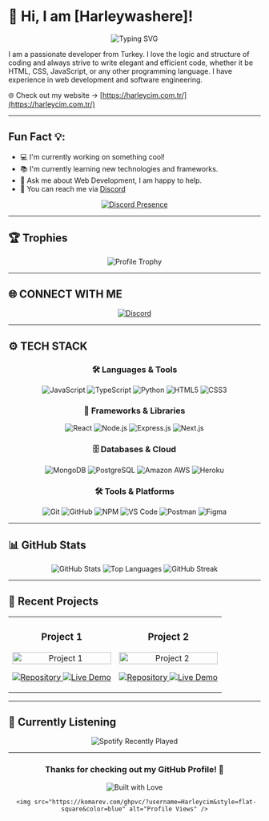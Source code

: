 # 👋 Hi, I am [Harleywashere]!

<div align="center">
  <img src="https://readme-typing-svg.herokuapp.com?font=Fira+Code&pause=1000&color=00FF00&center=true&vCenter=true&width=435&lines=Welcome+to+my+GitHub+Profile!;I'm+a+passionate+developer;Always+learning+new+things" alt="Typing SVG" />
</div>

I am a passionate developer from Turkey. I love the logic and structure of coding and always strive to write elegant and efficient code, whether it be HTML, CSS, JavaScript, or any other programming language. I have experience in web development and software engineering.

🌐 Check out my website -> [https://harleycim.com.tr/](https://harleycim.com.tr/)

---

## Fun Fact 💡:
- 💻 I'm currently working on something cool!
- 📚 I'm currently learning new technologies and frameworks.
- 💬 Ask me about Web Development, I am happy to help.
- 🔗 You can reach me via [Discord](https://discord.com/users/1077984465797783572)

<div align="center">
  <a href="https://discord.com/users/1077984465797783572">
    <img src="https://lanyard.cnrad.dev/api/1077984465797783572" alt="Discord Presence" />
  </a>
</div>

---

## 🏆 Trophies

<div align="center">
  <img src="https://github-profile-trophy.vercel.app/?username=Harleycim&theme=darkhub&no-frame=true&no-bg=false&margin-w=4" alt="Profile Trophy" />
</div>

---

## 🌐 CONNECT WITH ME

<div align="center">
  <a href="https://discord.com/users/1077984465797783572">
    <img src="https://img.shields.io/badge/DISCORD-7289DA?style=for-the-badge&logo=discord&logoColor=white" alt="Discord" />
  </a>
</div>

---

## ⚙️ TECH STACK

<div align="center">
  <h3>🛠️ Languages & Tools</h3>
  
  ![JavaScript](https://img.shields.io/badge/JavaScript-F7DF1E?style=for-the-badge&logo=javascript&logoColor=black)
  ![TypeScript](https://img.shields.io/badge/TypeScript-007ACC?style=for-the-badge&logo=typescript&logoColor=white)
  ![Python](https://img.shields.io/badge/Python-3776AB?style=for-the-badge&logo=python&logoColor=white)
  ![HTML5](https://img.shields.io/badge/HTML5-E34F26?style=for-the-badge&logo=html5&logoColor=white)
  ![CSS3](https://img.shields.io/badge/CSS3-1572B6?style=for-the-badge&logo=css3&logoColor=white)
  
  <h3>🚀 Frameworks & Libraries</h3>
  
  ![React](https://img.shields.io/badge/React-20232A?style=for-the-badge&logo=react&logoColor=61DAFB)
  ![Node.js](https://img.shields.io/badge/Node.js-43853D?style=for-the-badge&logo=node.js&logoColor=white)
  ![Express.js](https://img.shields.io/badge/Express.js-404D59?style=for-the-badge&logo=express&logoColor=white)
  ![Next.js](https://img.shields.io/badge/Next.js-000000?style=for-the-badge&logo=next.js&logoColor=white)
  
  <h3>🗄️ Databases & Cloud</h3>
  
  ![MongoDB](https://img.shields.io/badge/MongoDB-4EA94B?style=for-the-badge&logo=mongodb&logoColor=white)
  ![PostgreSQL](https://img.shields.io/badge/PostgreSQL-316192?style=for-the-badge&logo=postgresql&logoColor=white)
  ![Amazon AWS](https://img.shields.io/badge/Amazon_AWS-FF9900?style=for-the-badge&logo=amazonaws&logoColor=white)
  ![Heroku](https://img.shields.io/badge/Heroku-430098?style=for-the-badge&logo=heroku&logoColor=white)
  
  <h3>🛠️ Tools & Platforms</h3>
  
  ![Git](https://img.shields.io/badge/Git-F05032?style=for-the-badge&logo=git&logoColor=white)
  ![GitHub](https://img.shields.io/badge/GitHub-100000?style=for-the-badge&logo=github&logoColor=white)
  ![NPM](https://img.shields.io/badge/NPM-CB3837?style=for-the-badge&logo=npm&logoColor=white)
  ![VS Code](https://img.shields.io/badge/VS_Code-007ACC?style=for-the-badge&logo=visual-studio-code&logoColor=white)
  ![Postman](https://img.shields.io/badge/Postman-FF6C37?style=for-the-badge&logo=postman&logoColor=white)
  ![Figma](https://img.shields.io/badge/Figma-F24E1E?style=for-the-badge&logo=figma&logoColor=white)
</div>

---

## 📊 GitHub Stats

<div align="center">
  <img src="https://github-readme-stats.vercel.app/api?username=Harleycim&show_icons=true&theme=dark&hide_border=true" alt="GitHub Stats" />
  
  <img src="https://github-readme-stats.vercel.app/api/top-langs/?username=Harleycim&layout=compact&theme=dark&hide_border=true" alt="Top Languages" />
  
  <img src="https://github-readme-streak-stats.herokuapp.com/?user=Harleycim&theme=dark&hide_border=true" alt="GitHub Streak" />
</div>

---

## 🎯 Recent Projects

<div align="center">
  <table>
    <tr>
      <td width="50%">
        <h3 align="center">Project 1</h3>
        <div align="center">
          <a href="https://github.com/Harleycim/project1" target="_blank">
                         <img src="https://github-readme-stats.vercel.app/api/pin/?username=Harleycim&repo=project1&theme=dark&hide_border=true" width="100%" alt="Project 1"/>
          </a>
        </div>
        <p align="center">
          <a href="https://github.com/Harleycim/project1" target="_blank">
            <img src="https://img.shields.io/badge/Repo-000000?style=for-the-badge&logo=github&logoColor=white" alt="Repository" />
          </a>
          <a href="https://project1-demo.com" target="_blank">
            <img src="https://img.shields.io/badge/Live_Demo-00FF00?style=for-the-badge&logo=vercel&logoColor=white" alt="Live Demo" />
          </a>
        </p>
      </td>
      <td width="50%">
        <h3 align="center">Project 2</h3>
        <div align="center">
          <a href="https://github.com/Harleycim/project2" target="_blank">
            <img src="https://github-readme-stats.vercel.app/api/pin/?username=Harleycim&repo=project2&theme=dark&hide_border=true" width="100%" alt="Project 2"/>
          </a>
        </div>
        <p align="center">
          <a href="https://github.com/Harleycim/project2" target="_blank">
            <img src="https://img.shields.io/badge/Repo-000000?style=for-the-badge&logo=github&logoColor=white" alt="Repository" />
          </a>
          <a href="https://project2-demo.com" target="_blank">
            <img src="https://img.shields.io/badge/Live_Demo-00FF00?style=for-the-badge&logo=vercel&logoColor=white" alt="Live Demo" />
          </a>
        </p>
      </td>
    </tr>
  </table>
</div>

---

## 🎵 Currently Listening

<div align="center">
  <img src="https://spotify-recently-played-readme.vercel.app/api?'Harleye&count=1" alt="Spotify Recently Played" />
</div>

---

<div align="center">
  <h3>Thanks for checking out my GitHub Profile! 🙏</h3>
  
  <img src="https://img.shields.io/badge/Built%20with-❤️-orange" alt="Built with Love" />
  
     <img src="https://komarev.com/ghpvc/?username=Harleycim&style=flat-square&color=blue" alt="Profile Views" />
</div>
